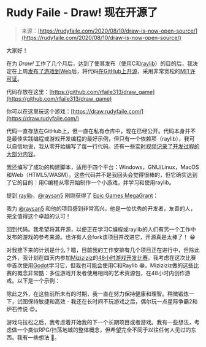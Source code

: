<!--yml

category: 未分类

date: 2024-05-29 13:28:24

-->

# Rudy Faile - Draw! 现在开源了

> 来源：[https://rudyfaile.com/2020/08/10/draw-is-now-open-source/](https://rudyfaile.com/2020/08/10/draw-is-now-open-source/)

大家好！

在为 *Draw!* 工作了几个月后，达到了使其发布（使用C和[raylib](https://github.com/raysan5/raylib)）的目的后，我决定在上周[发布了游戏到Web](https://rudyfaile.com/2020/08/01/draw-is-now-playable/)后，将代码[在GitHub上开源](https://github.com/rfaile313/draw_game)，采用非常宽松的[MIT许可证](https://opensource.org/licenses/MIT)。

代码存放在这里：[https://github.com/rfaile313/draw_game](https://github.com/rfaile313/draw_game)

你可以在这里玩这个游戏：[https://draw.rudyfaile.com/](https://draw.rudyfaile.com/)

代码一直存放在GitHub上，但一直在私有仓库中，现在已经公开。代码本身并不是最佳实践编程或游戏开发编程的最好示例，但只有一个依赖项（raylib），我可以自信地说，我从零开始编写了每一行代码。还有一些[实时视频记录了开发过程的大部分内容](https://www.youtube.com/watch?v=j6rlTtGrld4&list=PL4S_BY15GtahZswoQWexPodfXMVgyq32f)。

我还编写了成功的构建脚本，适用于四个平台：Windows，GNU/Linux，MacOS和Web（HTML5/WASM）。这些代码并不是我回头会觉得很棒的，但它确实达到了它的目的：用C编程从零开始制作一个小游戏，并学习和使用raylib。

提到 [raylib](https://github.com/raysan5/raylib)，[@raysan5](https://twitter.com/raysan5) 刚刚获得了 [Epic Games MegaGrant](https://www.unrealengine.com/en-US/megagrants)：

我为 [@raysan5](https://twitter.com/raysan5) 和他的项目感到非常高兴。他是一位优秀的开发者，友善的人，完全值得这个卓越的认可！

回到代码。我希望将其开源，以便正在学习C编程或raylib的人们有另一个工作中发布的游戏的参考来源。也许有人会fork该项目并改进它，开源真是太棒了！ 😁

对我接下来的计划是什么？嗯，目前我的工作安排有几个项目正在进行中，但除此之外，我计划在四天内参加[Miziziziz](https://twitter.com/miziziziz)的[48小时游戏开发比赛](https://itch.io/jam/miz-jam-1)。我考虑在这次比赛中首次使用[Godot](https://godotengine.org/)学习它，但我也可能会使用C和Raylib 😁。Miziziziz做的这些比赛的概念非常酷：多位游戏开发者使用相同的艺术资源包，在48小时内创作游戏。以下是一个示例：

除此之外，在这些前所未有的时期，我一直在努力保持健康和理智。稍微锻炼一下，试图保持敏捷和高效 - 我还在长时间不玩游戏之后，偶尔玩一点星际争霸2和炉石传说 😊。

游戏马拉松之后，我考虑着开始我的下一个长期项目或者游戏。我有一些想法，考虑做一个类似RPG/扫荡地城的整体概念，但希望完全不同于以往任何人见过的东西。我有一些想法 🤠。
